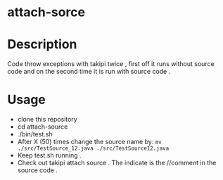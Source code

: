 # attach-sorce

Description
===========
Code throw exceptions with takipi twice , first off it runs without source code and on the second time it is run with source code .  

Usage
=====
- clone this repository 
- cd attach-source
- ./bin/test.sh 
- After X (50) times change the source name by:
  ``` mv ./src/TestSource_12.java ./src/TestSource12.java ```
- Keep test.sh running .
- Check out takipi attach source . The indicate is the //comment in the source code . 
